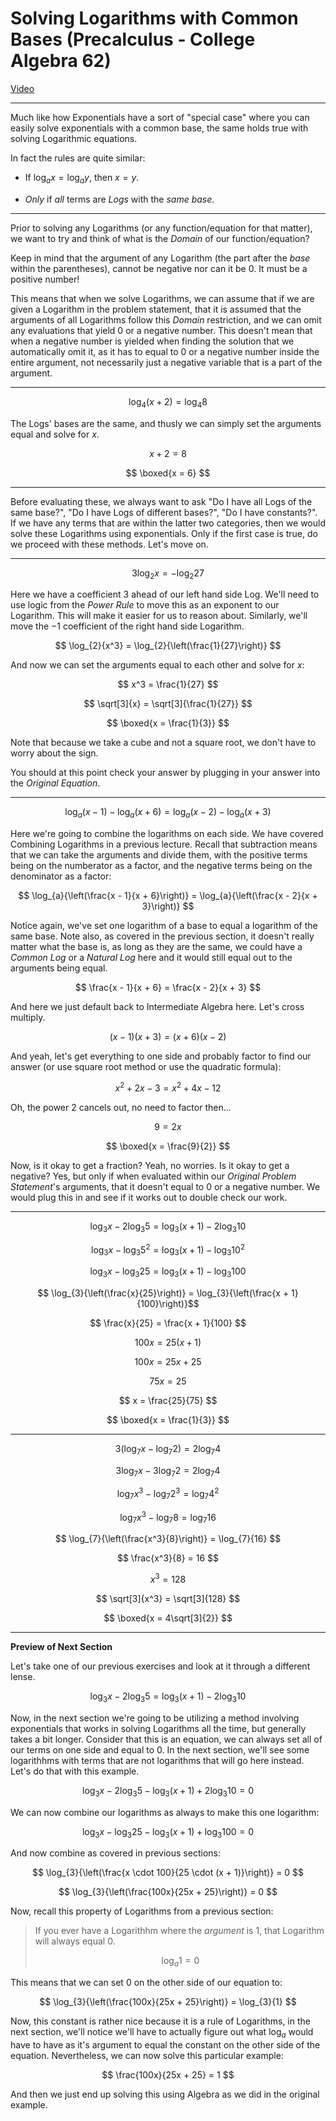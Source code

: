 # Solving Logarithms with Common Bases (Precalculus - College Algebra 62)

[Video](https://www.youtube.com/watch?v=82fonULPl64)

---

Much like how Exponentials have a sort of "special case" where you can easily
solve exponentials with a common base, the same holds true with solving
Logarithmic equations.

In fact the rules are quite similar:

- If $\log_{a}{x} = \log_{a}{y}$, then $x = y$.

- _Only_ if _all_ terms are _Logs_ with the _same base_.

---

Prior to solving any Logarithms (or any function/equation for that matter), we
want to try and think of what is the _Domain_ of our function/equation?

Keep in mind that the argument of any Logarithm (the part after the _base_
within the parentheses), cannot be negative nor can it be $0$. It must be a
positive number!

This means that when we solve Logarithms, we can assume that if we are given a
Logarithm in the problem statement, that it is assumed that the arguments of all
Logarithms follow this _Domain_ restriction, and we can omit any evaluations
that yield $0$ or a negative number. This doesn't mean that when a negative
number is yielded when finding the solution that we automatically omit it, as it
has to equal to $0$ or a negative number inside the entire argument, not
necessarily just a negative variable that is a part of the argument.

---

$$ \log_{4}{(x + 2)} = \log_{4}{8} $$

The Logs' bases are the same, and thusly we can simply set the arguments equal
and solve for $x$.

$$ x + 2 = 8 $$

$$ \boxed{x = 6} $$

---

Before evaluating these, we always want to ask "Do I have all Logs of the same
base?", "Do I have Logs of different bases?", "Do I have constants?". If we have
any terms that are within the latter two categories, then we would solve these
Logarithms using exponentials. Only if the first case is true, do we proceed
with these methods. Let's move on.

---

$$ 3\log_{2}{x} = -\log_{2}{27} $$

Here we have a coefficient $3$ ahead of our left hand side Log. We'll need to
use logic from the _Power Rule_ to move this as an exponent to our Logarithm.
This will make it easier for us to reason about. Similarly, we'll move the $-1$
coefficient of the right hand side Logarithm.

$$ \log_{2}{x^3} = \log_{2}{\left(\frac{1}{27}\right)} $$

And now we can set the arguments equal to each other and solve for $x$:

$$ x^3 = \frac{1}{27} $$

$$ \sqrt[3]{x} = \sqrt[3]{\frac{1}{27}} $$

$$ \boxed{x = \frac{1}{3}} $$

Note that because we take a cube and not a square root, we don't have to worry
about the sign.

You should at this point check your answer by plugging in your answer into the
_Original Equation_.

---

$$ \log_{a}{(x - 1)} - \log_{a}{(x + 6)} = \log_{a}{(x - 2)} - \log_{a}{(x + 3)} $$

Here we're going to combine the logarithms on each side. We have covered
Combining Logarithms in a previous lecture. Recall that subtraction means that
we can take the arguments and divide them, with the positive terms being on the
numberator as a factor, and the negative terms being on the denominator as a
factor:

$$ \log_{a}{\left(\frac{x - 1}{x + 6}\right)} = \log_{a}{\left(\frac{x - 2}{x + 3}\right)} $$

Notice again, we've set one logarithm of a base to equal a logarithm of the same
base. Note also, as covered in the previous section, it doesn't really matter
what the base is, as long as they are the same, we could have a _Common Log_ or
a _Natural Log_ here and it would still equal out to the arguments being equal.

$$ \frac{x - 1}{x + 6} = \frac{x - 2}{x + 3} $$

And here we just default back to Intermediate Algebra here. Let's cross
multiply.

$$ (x - 1)(x + 3) = (x + 6)(x - 2) $$

And yeah, let's get everything to one side and probably factor to find our
answer (or use square root method or use the quadratic formula):

$$ x^2 + 2x - 3 = x^2 + 4x - 12 $$

Oh, the power $2$ cancels out, no need to factor then...

$$ 9 = 2x $$

$$ \boxed{x = \frac{9}{2}} $$

Now, is it okay to get a fraction? Yeah, no worries. Is it okay to get a
negative? Yes, but only if when evaluated within our _Original Problem
Statement_'s arguments, that it doesn't equal to $0$ or a negative number. We
would plug this in and see if it works out to double check our work.

---

$$ \log_{3}{x} - 2\log_{3}{5} = \log_{3}{(x + 1)} - 2\log_{3}{10} $$

$$ \log_{3}{x} - \log_{3}{5^2} = \log_{3}{(x + 1)} - \log_{3}{10^2} $$

$$ \log_{3}{x} - \log_{3}{25} = \log_{3}{(x + 1)} - \log_{3}{100} $$

$$ \log_{3}{\left(\frac{x}{25}\right)} = \log_{3}{\left(\frac{x + 1}{100}\right)}$$

$$ \frac{x}{25} = \frac{x + 1}{100} $$

$$ 100x = 25(x + 1) $$

$$ 100x = 25x + 25 $$

$$ 75x = 25 $$

$$ x = \frac{25}{75} $$

$$ \boxed{x = \frac{1}{3}} $$

---

$$ 3\left(\log_{7}{x} - \log_{7}{2}\right) = 2\log_{7}{4} $$

$$ 3\log_{7}{x} - 3\log_{7}{2} = 2\log_{7}{4} $$

$$ \log_{7}{x^3} - \log_{7}{2^3} = \log_{7}{4^2} $$

$$ \log_{7}{x^3} - \log_{7}{8} = \log_{7}{16} $$

$$ \log_{7}{\left(\frac{x^3}{8}\right)} = \log_{7}{16} $$

$$ \frac{x^3}{8} = 16 $$

$$ x^3 = 128 $$

$$ \sqrt[3]{x^3} = \sqrt[3]{128} $$

$$ \boxed{x = 4\sqrt[3]{2}} $$

---

**Preview of Next Section**

Let's take one of our previous exercises and look at it through a different
lense.

$$ \log_{3}{x} - 2\log_{3}{5} = \log_{3}{(x + 1)} - 2\log_{3}{10} $$

Now, in the next section we're going to be utilizing a method involving
exponentials that works in solving Logarithms all the time, but generally takes
a bit longer. Consider that this is an equation, we can always set all of our
terms on one side and equal to $0$. In the next section, we'll see some
logarithhms with terms that are not logarithms that will go here instead. Let's
do that with this example.

$$ \log_{3}{x} - 2\log_{3}{5} - \log_{3}{(x + 1)} + 2\log_{3}{10} = 0 $$

We can now combine our logarithms as always to make this one logarithm:

$$ \log_{3}{x} - \log_{3}{25} - \log_{3}{(x + 1)} + \log_{3}{100} = 0 $$

And now combine as covered in previous sections:

$$ \log_{3}{\left(\frac{x \cdot 100}{25 \cdot (x + 1)}\right)} = 0 $$

$$ \log_{3}{\left(\frac{100x}{25x + 25}\right)} = 0 $$

Now, recall this property of Logarithms from a previous section:

> If you ever have a Logarithhm where the _argument_ is $1$, that Logarithm will
> always equal $0$.
>
> $$ \log_{a}{1} = 0 $$

This means that we can set $0$ on the other side of our equation to:

$$ \log_{3}{\left(\frac{100x}{25x + 25}\right)} = \log_{3}{1} $$

Now, this constant is rather nice because it is a rule of Logarithms, in the
next section, we'll notice we'll have to actually figure out what $\log_{a}$
would have to have as it's argument to equal the constant on the other side of
the equation. Nevertheless, we can now solve this particular example:

$$ \frac{100x}{25x + 25} = 1 $$

And then we just end up solving this using Algebra as we did in the original
example.
